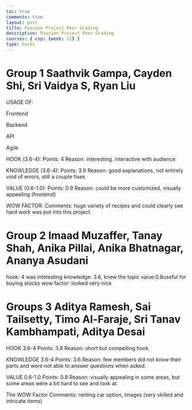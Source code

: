 ```yaml
---
toc: true
comments: true
layout: post
title: Passion Project Peer Grading
description: Passion Project Peer Grading
courses: { csp: {week: 11} }
type: hacks
---
```


# Group 1 Saathvik Gampa, Cayden Shi, Sri Vaidya S, Ryan Liu
USAGE OF:

 Frontend

 Backend

 API

 Agile

HOOK (3.6-4):
Points: 4
Reason: interesting. interactive with audience

KNOWLEDGE (3.6-4):
Points: 3.9
Reason: good explanations, not entirely void of errors, still a couple fixes

VALUE (0.6-1.0):
Points: 0.9
Reason: could be more customized, visually appealing (frontend)

WOW FACTOR:
Comments: huge variety of recipes and could clearly see hard work was put into this project.

# Group 2 Imaad Muzaffer, Tanay Shah, Anika Pillai, Anika Bhatnagar, Ananya Asudani
hook: 4 was intetesting
knowledge: 3.6, knew the topic
value:0.8useful for buying stocks
wow factor: looked very nice

# Groups 3 Aditya Ramesh, Sai Tailsetty, Timo Al-Faraje, Sri Tanav Kambhampati, Aditya Desai
HOOK 3.6-4
Points: 3.8
Reason: short but compelling hook

KNOWLEDGE 3.6-4
Points: 3.6
Reason: few members did not know their parts and were not able to answer questions when asked.

VALUE 0.6-1.0
Points: 0.8
Reason: visually appealing in some areas, but some areas were a bit hard to see and look at.

The WOW Factor
Comments: renting car option, images (very skilled and intricate items)